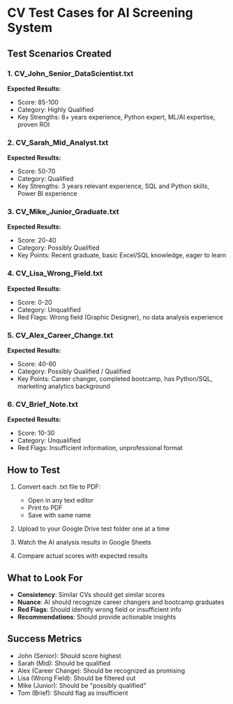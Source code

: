 # CV Test Cases for AI Screening System

## Test Scenarios Created

### 1. CV_John_Senior_DataScientist.txt
**Expected Results:**
- Score: 85-100
- Category: Highly Qualified
- Key Strengths: 8+ years experience, Python expert, ML/AI expertise, proven ROI

### 2. CV_Sarah_Mid_Analyst.txt
**Expected Results:**
- Score: 50-70
- Category: Qualified
- Key Strengths: 3 years relevant experience, SQL and Python skills, Power BI experience

### 3. CV_Mike_Junior_Graduate.txt
**Expected Results:**
- Score: 20-40
- Category: Possibly Qualified
- Key Points: Recent graduate, basic Excel/SQL knowledge, eager to learn

### 4. CV_Lisa_Wrong_Field.txt
**Expected Results:**
- Score: 0-20
- Category: Unqualified
- Red Flags: Wrong field (Graphic Designer), no data analysis experience

### 5. CV_Alex_Career_Change.txt
**Expected Results:**
- Score: 40-60
- Category: Possibly Qualified / Qualified
- Key Points: Career changer, completed bootcamp, has Python/SQL, marketing analytics background

### 6. CV_Brief_Note.txt
**Expected Results:**
- Score: 10-30
- Category: Unqualified
- Red Flags: Insufficient information, unprofessional format

## How to Test

1. Convert each .txt file to PDF:
   - Open in any text editor
   - Print to PDF
   - Save with same name

2. Upload to your Google Drive test folder one at a time

3. Watch the AI analysis results in Google Sheets

4. Compare actual scores with expected results

## What to Look For

- **Consistency**: Similar CVs should get similar scores
- **Nuance**: AI should recognize career changers and bootcamp graduates
- **Red Flags**: Should identify wrong field or insufficient info
- **Recommendations**: Should provide actionable insights

## Success Metrics

- John (Senior): Should score highest
- Sarah (Mid): Should be qualified
- Alex (Career Change): Should be recognized as promising
- Lisa (Wrong Field): Should be filtered out
- Mike (Junior): Should be "possibly qualified"
- Tom (Brief): Should flag as insufficient